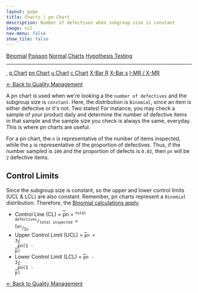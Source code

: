 ```yaml
---
layout: page
title: Charts | pn Chart
description: Number of defectives when subgroup size is constant
image: nil
nav-menu: false
show_tile: false
---
```


<a href="../binomial.html" class="button small">Binomial</a>
<a href="../poisson.html" class="button small">Poisson</a>
<a href="../normal" class="button small">Normal</a>
<a href="./" class="button special small">Charts</a>
<a href="../hypothesis-testing.html" class="button small">Hypothesis Testing</a>

<hr />

<a href="./" style="border-bottom: none;"><i class="icon fa-home">&nbsp;</i></a>
<a href="p.html" class="button small">p Chart</a>
<a href="pn.html" class="button special small">pn Chart</a>
<a href="u.html" class="button small">u Chart</a>
<a href="c.html" class="button small">c Chart</a>
<a href="xbar-r.html" class="button small">X-Bar R</a>
<a href="xbar-s.html" class="button small">X-Bar s</a>
<a href="i-mr_x-mr.html" class="button small">I-MR / X-MR</a>

<a href="/quality-management">&#x2190; Back to Quality Management</a>

A pn chart is used when we're looking a the `number of defectives` and the subgroup size is `constant`.  Here, the distribution is `Binomial`, since an item is either defective or it's not.  Two states!  For instance, you may check a sample of your product daily and determine the number of defective items in that sample and the sample size you check is always the same, everyday.  This is where pn charts are useful.

For a pn chart, the <code>n</code> is representative of the number of items inspected, while the <code>p</code> is representative of the proportion of defectives.  Thus, if the number sampled is <code>100</code> and the proportion of defects is <code>0.02</code>, then <code>pn</code> will be <code>2</code> defective items.

## Control Limits

Since the subgroup size is constant, so the upper and lower control limits (UCL & LCL) are also constant.  Remember, pn charts represent a `Binomial` distribution.  Therefore, the <a href="../binomial.html">Binomial calculations apply</a>.

* Control Line (CL) = <span style="text-decoration: overline;">p</span>n = <code><sup>total defectives</sup>/<sub>total inspected</sub> = <sup>&Sigma;pn</sup>/<sub>&Sigma;n</sub></code>
* Upper Control Limit (UCL) = <code><span style="text-decoration: overline;">p</span>n + 3&radic;<span style="text-decoration: overline;"> </span>&nbsp;<span style="text-decoration: overline;">p</span>n(1 - <span style="text-decoration: overline;">p</span>)</code>
* Lower Control Limit (LCL) = <code><span style="text-decoration: overline;">p</span>n - 3&radic;<span style="text-decoration: overline;"> </span>&nbsp;<span style="text-decoration: overline;">p</span>n(1 - <span style="text-decoration: overline;">p</span>)</code>


<a href="/quality-management">&#x2190; Back to Quality Management</a>